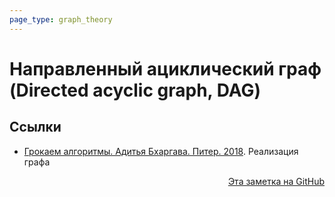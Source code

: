 ```yaml
---
page_type: graph_theory
---
```


# Направленный ациклический граф (Directed acyclic graph, DAG)



## Ссылки

* [Грокаем алгоритмы. Адитья Бхаргава. Питер. 2018](BhargavaGrokaemAlgoritmy2018.md). Реализация графа 



<p v-pre style="text-align: right">
  <a href="https://github.com/Kverde/algorithms/blob/main/source/20221108000011.md">
  Эта заметка на GitHub
  </a>
</p>
